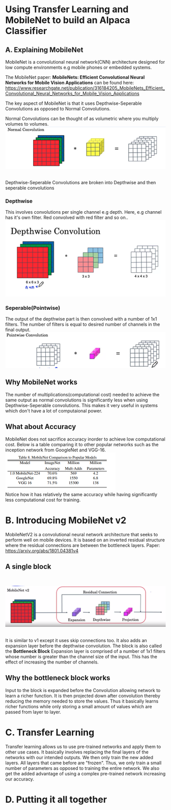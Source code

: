# Using Transfer Learning and MobileNet to build an Alpaca Classifier

## A. Explaining MobileNet

MobileNet is a convolutional neural network(CNN) architecture designed for low compute environments
e.g mobile phones or embedded systems.

The MobileNet paper: <b>MobileNets: Efficient Convolutional Neural Networks for Mobile Vision Applications</b> can be found here: https://www.researchgate.net/publication/316184205_MobileNets_Efficient_Convolutional_Neural_Networks_for_Mobile_Vision_Applications

The key aspect of MobileNet is that it uses Depthwise-Seperable Convolutions as opposed to Normal Convolutions.

Normal Convolutions can be thought of as volumetric where you multiply volumes to volumes.
![Normal Convolution](images/Normal_Convolution.PNG)

<br>
Depthwise-Seperable Convolutions are broken into Depthwise and then seperable convolutions

### Depthwise
This involves convolutions per single channel e.g depth.
Here, e.g channel has it's own filter. Red convolved with red filter and so on..
![Depthwise Convolution](images/Depthwise.PNG)

### Seperable(Pointwise)
The output of the depthwise part is then convolved with a number of 1x1 filters. The number of filters 
is equal to desired number of channels in the final output.
![Seperable Convolution](images/Pointwise_Convolution.PNG)

## Why MobileNet works

The number of multiplications(computational cost) needed to achieve the same output as normal convolutions is significantly less when using Depthwise-Seperable convolutions.
This makes it very useful in systems which don't have a lot of computaional power.

## What about Accuracy

MobileNet does not sacrifice accuracy inorder to achieve low computational cost. Below is a table comparing
it to other popular networks such as the inception network from GoogleNet and VGG-16.
<br>
![Comparison](images/MobileNet_Comparison.PNG)
<br>
Notice how it has relatively the same accuracy while having significantly less computational cost for training.


# B. Introducing MobileNet v2

MobileNetV2 is a convolutional neural network architecture that seeks to perform well on mobile devices. It is based on an inverted residual structure where the residual connections are between the bottleneck layers.
Paper: https://arxiv.org/abs/1801.04381v4

## A single block
<br>

![MobileNet v2](images/MobileNetv2.PNG)

<br>
It is similar to v1 except it uses skip connections too. It also adds an expansion layer before the depthwise
convolution.
The block is also called the <b>Bottleneck Block</b>
Expansion layer is comprised of a number of 1x1 filters whose number is greater than the channel size of the input.
This has the effect of increasing the number of channels.

## Why the bottleneck block works
Input to the block is expanded before the Convolution allowing network to learn a richer function. It is 
then projected down after convolution thereby reducing the memory needed to store the values. 
Thus it basically learns richer functions while only storing a small amount of values which are passed from layer to layer.


# C. Transfer Learning
Transfer learning allows us to use pre-trained networks and apply them to other use cases.
It basically involves replacing the final layers of the networks with our intended outputs. We then only train 
the new added layers.
All layers that came before are "frozen". 
Thus, we only train a small number of parameters as opposed to training the entire network.
We also get the added advantage of using a complex pre-trained network increasing our accuracy.


# D. Putting it all together


